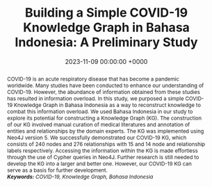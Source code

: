 ---
title:          "Building a Simple COVID-19 Knowledge Graph in Bahasa Indonesia: A Preliminary Study"
date:           2023-11-09 00:00:00 +0000
selected:       false
pub:            "2023 IEEE International Biomedical Instrumentation and Technology Conference (IBITeC)"
# pub_pre:        "Submitted to "
pub_post:       '. <b>doi:</b> 10.1109/IBITeC59006.2023.10390908'
# pub_last:       ' <span class="badge badge-pill badge-publication badge-success">Spotlight</span>'
# pub_date:       "2023"
abstract: >-
  COVID-19 is an acute respiratory disease that has become a pandemic worldwide. Many studies have been conducted to enhance our understanding of COVID-19. However, the abundance of information obtained from these studies has resulted in information overload. In this study, we purposed a simple COVID-19 Knowledge Graph in Bahasa Indonesia as a way to reconstruct knowledge to combat this information overload. We used Bahasa Indonesia in our study to explore its potential for constructing a Knowledge Graph (KG). The construction of our KG involved manual curation of medical literatures and annotation of entities and relationships by the domain experts. The KG was implemented using Neo4J version 5. We successfully demonstrated our COVID-19 KG, which consists of 240 nodes and 276 relationships with 15 and 14 node and relationship labels respectively. Accessing the information within the KG is made effortless through the use of Cypher queries in Neo4J. Further research is still needed to develop the KG into a larger and better one. However, our COVID-19 KG can serve as a basis for further development.<br /><i><b>Keywords:</b> COVID-19, Knowledge Graph, Bahasa Indonesia</i>
# cover:          /assets/images/covers/cover1.jpg
authors:
- Arief Purnama Muharram
- Farhan Hilmi Taufikulhakim
- Ayu Purwarianti
links:
  Paper: https://doi.org/10.1109/IBITeC59006.2023.10390908
  Preprint: https://doi.org/10.36227/techrxiv.24465910.v3
---